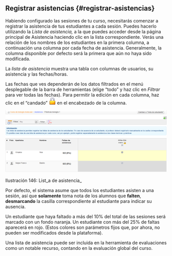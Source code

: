 ## Registrar asistencias {#registrar-asistencias}

Habiendo configurado las sesiones de tu curso, necesitarás comenzar a registrar la asistencia de tus estudiantes a cada sesión. Puedes hacerlo utilizando la _Lista de asistencia,_ a la que puedes acceder desde la página principal de Asistencia haciendo clic en la lista correspondiente. Verás una relación de los nombres de los estudiantes en la primera columna, a continuación una columna por cada fecha de asistencia. Generalmente, la columna disponible por defecto será la primera que aún no haya sido modificada.

La _lista de asistencia_ muestra una tabla con columnas de usuarios, su asistencia y las fechas/horas.

Las fechas que ves dependerán de los datos filtrados en el menú desplegable de la barra de herramientas (elige “todo” y haz clic en _Filtrar_ para ver todas las fechas). Para permitir la edición en cada columna, haz clic en el “candado” ![](../assets/graphics269.png) en el encabezado de la columna.

![](../assets/graficos125.png)

Ilustración 146: List_a de asistencia_

Por defecto, el sistema asume que todos los estudiantes asisten a una sesión, así que **solamente** toma nota de los alumnos que **falten**, **desmarcando** la casilla correspondiente al estudiante para indicar su ausencia.

Un estudiante que haya faltado a más del 10% del total de las sesiones será marcado con un fondo naranja. Un estudiante con más del 25% de faltas aparecerá en rojo. (Estos colores son parámetros fijos que, por ahora, no pueden ser modificados desde la plataforma).

Una lista de asistencia puede ser incluida en la herramienta de evaluaciones como un notable recurso, contando en la evaluación global del curso.